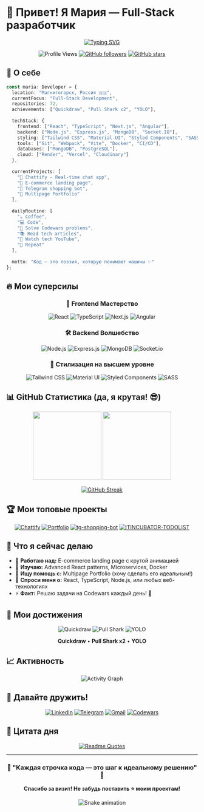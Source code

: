 # 👋 Привет! Я Мария — Full-Stack разработчик 

<div align="center">
  
[![Typing SVG](https://readme-typing-svg.herokuapp.com?font=Fira+Code&weight=600&size=28&pause=1000&color=6366F1&center=true&vCenter=true&width=600&lines=Full-Stack+Developer;React+%7C+TypeScript+Expert;72+Repositories+%26+Counting;Always+Learning+New+Tech)](https://git.io/typing-svg)

</div>

<div align="center">
  
![Profile Views](https://komarev.com/ghpvc/?username=w1llow1sp&color=6366f1&style=for-the-badge)
[![GitHub followers](https://img.shields.io/github/followers/w1llow1sp?style=for-the-badge&color=6366f1)](https://github.com/w1llow1sp)
[![GitHub stars](https://img.shields.io/github/stars/w1llow1sp?style=for-the-badge&color=6366f1)](https://github.com/w1llow1sp)

</div>

## 🚀 О себе

```typescript
const maria: Developer = {
  location: "Магнитогорск, Россия 🇷🇺",
  currentFocus: "Full-Stack Development",
  repositories: 72,
  achievements: ["Quickdraw", "Pull Shark x2", "YOLO"],
  
  techStack: {
    frontend: ["React", "TypeScript", "Next.js", "Angular"],
    backend: ["Node.js", "Express.js", "MongoDB", "Socket.IO"],
    styling: ["Tailwind CSS", "Material-UI", "Styled Components", "SASS"],
    tools: ["Git", "Webpack", "Vite", "Docker", "CI/CD"],
    databases: ["MongoDB", "PostgreSQL"],
    cloud: ["Render", "Vercel", "Cloudinary"]
  },
  
  currentProjects: [
    "💬 Chattify - Real-time chat app",
    "🛒 E-commerce landing page", 
    "📱 Telegram shopping bot",
    "🎨 Multipage Portfolio"
  ],
  
  dailyRoutine: [
    "☕ Coffee",
    "💻 Code", 
    "🧩 Solve Codewars problems",
    "📚 Read tech articles",
    "🎥 Watch tech YouTube",
    "🔄 Repeat"
  ],
  
  motto: "Код — это поэзия, которую понимают машины ✨"
};
```

## 🔥 Мои суперсилы

<div align="center">

### 🎯 Frontend Мастерство
![React](https://img.shields.io/badge/React-20232A?style=for-the-badge&logo=react&logoColor=61DAFB)
![TypeScript](https://img.shields.io/badge/TypeScript-007ACC?style=for-the-badge&logo=typescript&logoColor=white)
![Next.js](https://img.shields.io/badge/Next.js-000000?style=for-the-badge&logo=next.js&logoColor=white)
![Angular](https://img.shields.io/badge/Angular-DD0031?style=for-the-badge&logo=angular&logoColor=white)

### 🛠️ Backend Волшебство  
![Node.js](https://img.shields.io/badge/Node.js-43853D?style=for-the-badge&logo=node.js&logoColor=white)
![Express.js](https://img.shields.io/badge/Express.js-404D59?style=for-the-badge)
![MongoDB](https://img.shields.io/badge/MongoDB-4EA94B?style=for-the-badge&logo=mongodb&logoColor=white)
![Socket.io](https://img.shields.io/badge/Socket.io-black?style=for-the-badge&logo=socket.io&badgeColor=010101)

### 🎨 Стилизация на высшем уровне
![Tailwind CSS](https://img.shields.io/badge/Tailwind_CSS-38B2AC?style=for-the-badge&logo=tailwind-css&logoColor=white)
![Material UI](https://img.shields.io/badge/Material--UI-0081CB?style=for-the-badge&logo=material-ui&logoColor=white)
![Styled Components](https://img.shields.io/badge/styled--components-DB7093?style=for-the-badge&logo=styled-components&logoColor=white)
![SASS](https://img.shields.io/badge/SASS-hotpink.svg?style=for-the-badge&logo=SASS&logoColor=white)

</div>

## 📊 GitHub Статистика (да, я крутая! 😎)

<div align="center">
  
<img height="180em" src="https://github-readme-stats.vercel.app/api?username=w1llow1sp&show_icons=true&theme=tokyonight&include_all_commits=true&count_private=true"/>
<img height="180em" src="https://github-readme-stats.vercel.app/api/top-langs/?username=w1llow1sp&layout=compact&langs_count=8&theme=tokyonight"/>

</div>

<div align="center">
  
[![GitHub Streak](https://streak-stats.demolab.com/?user=w1llow1sp&theme=tokyonight)](https://git.io/streak-stats)

</div>

## 🏆 Мои топовые проекты

<div align="center">

[![Chattify](https://github-readme-stats.vercel.app/api/pin/?username=w1llow1sp&repo=Chattify&theme=tokyonight)](https://github.com/w1llow1sp/Chattify)
[![Portfolio](https://github-readme-stats.vercel.app/api/pin/?username=w1llow1sp&repo=Portfolio&theme=tokyonight)](https://github.com/w1llow1sp/Portfolio)
[![tg-shopping-bot](https://github-readme-stats.vercel.app/api/pin/?username=w1llow1sp&repo=tg-shopping-bot&theme=tokyonight)](https://github.com/w1llow1sp/tg-shopping-bot)
[![ITINCUBATOR-TODOLIST](https://github-readme-stats.vercel.app/api/pin/?username=w1llow1sp&repo=ITINCUBATOR-TODOLIST&theme=tokyonight)](https://github.com/w1llow1sp/ITINCUBATOR-TODOLIST)

</div>

## 🎯 Что я сейчас делаю

- 🔭 **Работаю над:** E-commerce landing page с крутой анимацией
- 🌱 **Изучаю:** Advanced React patterns, Microservices, Docker
- 👯 **Ищу помощь с:** Multipage Portfolio (хочу сделать его идеальным!)
- 💬 **Спроси меня о:** React, TypeScript, Node.js, или любых веб-технологиях
- ⚡ **Факт:** Решаю задачи на Codewars каждый день! 🥷

## 🏅 Мои достижения

<div align="center">

![Quickdraw](https://github.githubassets.com/images/modules/profile/achievements/quickdraw-default.png)
![Pull Shark](https://github.githubassets.com/images/modules/profile/achievements/pull-shark-default.png)
![YOLO](https://github.githubassets.com/images/modules/profile/achievements/yolo-default.png)

**Quickdraw** • **Pull Shark x2** • **YOLO**

</div>

## 📈 Активность

<div align="center">
  
![Activity Graph](https://github-readme-activity-graph.vercel.app/graph?username=w1llow1sp&theme=tokyo-night&hide_border=true)

</div>

## 🤝 Давайте дружить!

<div align="center">

[![LinkedIn](https://img.shields.io/badge/LinkedIn-0077B5?style=for-the-badge&logo=linkedin&logoColor=white)](https://linkedin.com/in/your-profile)
[![Telegram](https://img.shields.io/badge/Telegram-2CA5E0?style=for-the-badge&logo=telegram&logoColor=white)](https://t.me/your-username)
[![Gmail](https://img.shields.io/badge/Gmail-D14836?style=for-the-badge&logo=gmail&logoColor=white)](mailto:mari.74.front@gmail.com)
[![Codewars](https://img.shields.io/badge/Codewars-B1361E?style=for-the-badge&logo=Codewars&logoColor=white)](https://www.codewars.com/users/your-username)

</div>

## 💭 Цитата дня

<div align="center">
  
[![Readme Quotes](https://quotes-github-readme.vercel.app/api?type=horizontal&theme=tokyonight)](https://github.com/piyushsuthar/github-readme-quotes)

</div>

---

<div align="center">
  
### 🌟 "Каждая строчка кода — это шаг к идеальному решению" 🌟

**Спасибо за визит! Не забудь поставить ⭐ моим проектам!**

![Snake animation](https://github.com/w1llow1sp/w1llow1sp/blob/output/github-contribution-grid-snake.svg)

</div>
